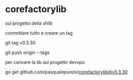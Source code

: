# corefactorylib

sul progetto della shlib 

committare tutto e creare un tag

git tag v0.3.30

git push origin --tags

 

 

per caricare la lib sul progetto devops:

go get github.com/pasqualepunzo/corefactorylib@v0.3.30